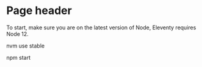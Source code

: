 # Page header

To start, make sure you are on the latest version of Node, Eleventy requires Node 12.

nvm use stable

npm start